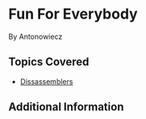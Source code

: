 # Fun For Everybody

By Antonowiecz




## Topics Covered

- [Dissassemblers](/reverse-engineering/what-are-disassemblers/)
## Additional Information

